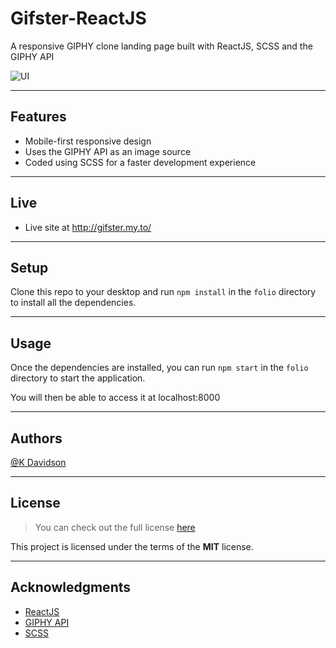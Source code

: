 # Gifster-ReactJS

A responsive GIPHY clone landing page built with ReactJS, SCSS and the GIPHY API

![UI](https://i.postimg.cc/wB9q2Dqq/ezgif-com-gif-maker.gif)

---

## Features

-   Mobile-first responsive design
-   Uses the GIPHY API as an image source
-   Coded using SCSS for a faster development experience

---

## Live

-   Live site at http://gifster.my.to/

---

## Setup

Clone this repo to your desktop and run `npm install` in the `folio` directory to install all the dependencies.

---

## Usage

Once the dependencies are installed, you can run `npm start` in the `folio` directory to start the application.

You will then be able to access it at localhost:8000

---

## Authors

[@K Davidson](mailto:kaushdavidson@icloud.com)

---

## License

> You can check out the full license [here](LICENSE)

This project is licensed under the terms of the **MIT** license.

---

## Acknowledgments

-   [ReactJS](https://reactjs.org/docs/getting-started.html)
-   [GIPHY API](https://developers.giphy.com/docs/api#quick-start-guide)
-   [SCSS](https://sass-lang.com/documentation)
